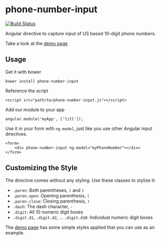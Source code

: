 
phone-number-input
==================

[![Build Status](https://travis-ci.org/mikec/phone-number-input.svg?branch=master)](https://travis-ci.org/mikec/phone-number-input)

Angular directive to capture input of US based 10-digit phone numbers.

Take a look at the [demo page](https://mikec.github.io/phone-number-input)


Usage
-----

Get it with bower

    bower install phone-number-input

Reference the script

    <script src="path/to/phone-number-input.js"></script>

Add our module to your app

    angular.module('myApp', ['litl']);

Use it in your form with `ng-model`, just like you use other Angular input directives.

    <form>
        <div phone-number-input ng-model="myPhoneNumber"></div>
    </form>


Customizing the Style
---------------------

The directive comes without any styling. Use these classes to stylize it:

* `.paren`: Both parentheses, `(` and `)`
* `.paren.open`: Opening parenthesis, `(`
* `.paren.close`: Closing parenthesis, `)`
* `.dash`: The dash character, `-`
* `.digit`: All 10 numeric digit boxes
* `.digit.d1`, `.digit.d2`, ... `.digit.d10`: Individual numeric digit boxes

The [demo page](https://mikec.github.io/phone-number-input) has some simple styles applied that you can use as an example.
